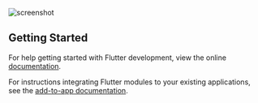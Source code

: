 ![screenshot](https://github.com/user-attachments/assets/9f3baa02-fd8d-4d7f-ab1a-7044b82f5ec9)

## Getting Started

For help getting started with Flutter development, view the online
[documentation](https://flutter.dev/).

For instructions integrating Flutter modules to your existing applications,
see the [add-to-app documentation](https://flutter.dev/docs/development/add-to-app).
